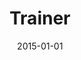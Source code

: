 ---
date: 2015-01-01
year: 2015-2020
title: Trainer
project: Unity & Software Architecure Trainings
customer: Freelance
image: "/assets/images/logo_s4g.png"
description: I worked as a freelance Trainer for the School4Games. Main focus was on B2B trainings for Unity and overall Software architecture.
projectLink: school4Games
projectLinkSrc: https://www.school4games.net/
---